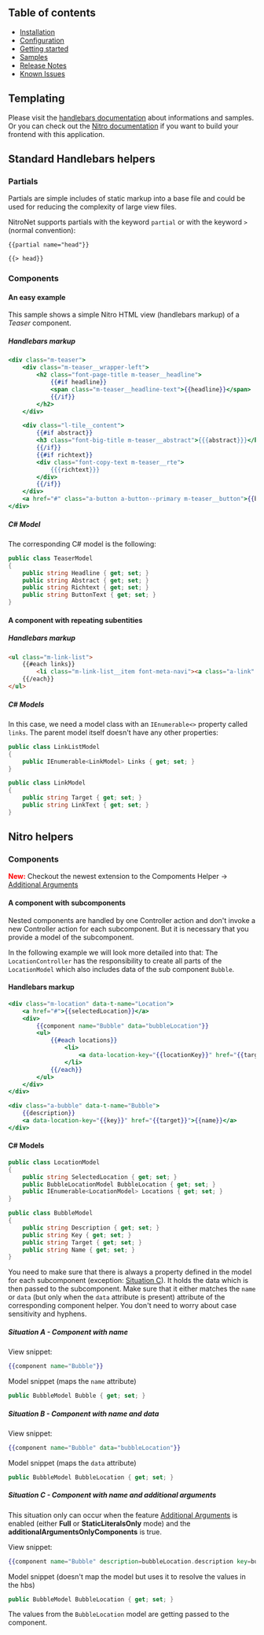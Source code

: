 ## Table of contents
- [Installation](installation.md)
- [Configuration](configuration.md)
- [Getting started](getting-started.md)
- [Samples](samples.md)
- [Release Notes](https://github.com/namics/NitroNet/releases)
- [Known Issues](known-issues.md)

## Templating
Please visit the [handlebars documentation](http://handlebarsjs.com) about informations and samples.  
Or you can check out the [Nitro documentation](https://github.com/namics/generator-nitro/blob/master/generators/app/templates/project/docs/nitro.md) if you want to build your frontend with this application.


## Standard Handlebars helpers

### Partials

Partials are simple includes of static markup into a base file and could be used for reducing the complexity of large view files.

NitroNet supports partials with the keyword `partial` or with the keyword `>` (normal convention):

```
{{partial name="head"}}

{{> head}}
```


### Components

#### An easy example
This sample shows a simple Nitro HTML view (handlebars markup) of a *Teaser* component.

##### Handlebars markup

```hbs
<div class="m-teaser">
    <div class="m-teaser__wrapper-left">
        <h2 class="font-page-title m-teaser__headline">
            {{#if headline}}
        	<span class="m-teaser__headline-text">{{headline}}</span>
            {{/if}}
        </h2>
    </div>

    <div class="l-tile__content">
        {{#if abstract}}
        <h3 class="font-big-title m-teaser__abstract">{{{abstract}}}</h3>
        {{/if}}
        {{#if richtext}}
        <div class="font-copy-text m-teaser__rte">
            {{{richtext}}}
        </div>
        {{/if}}
    </div>
    <a href="#" class="a-button a-button--primary m-teaser__button">{{buttonText}}</a>
</div>
```

##### C# Model
The corresponding C# model is the following:

```csharp
public class TeaserModel
{
    public string Headline { get; set; }
    public string Abstract { get; set; }
    public string Richtext { get; set; }
    public string ButtonText { get; set; }
}
```

#### A component with repeating subentities

##### Handlebars markup

```html
<ul class="m-link-list">
    {{#each links}}
        <li class="m-link-list__item font-meta-navi"><a class="a-link" href="{{target}}">{{linkText}}</a></li>
    {{/each}}
</ul>
```

##### C# Models

In this case, we need a model class with an `IEnumerable<>` property called `links`. The parent model itself doesn't have any other properties:

```csharp
public class LinkListModel
{
    public IEnumerable<LinkModel> Links { get; set; }
}

public class LinkModel
{
    public string Target { get; set; }
    public string LinkText { get; set; }
}
```

## Nitro helpers

### Components

<span style="color:red">**New:**</span> Checkout the newest extension to the Compoments Helper -> [Additional Arguments](additional-arguments.md)

#### A component with subcomponents
Nested components are handled by one Controller action and don't invoke a new Controller action for each subcomponent. But it is necessary that you provide a model of the subcomponent.

In the following example we will look more detailed into that:
The `LocationController` has the responsibility to create all parts of the `LocationModel` which also includes data of the sub component `Bubble`.

#### Handlebars markup

```hbs
<div class="m-location" data-t-name="Location">
    <a href="#">{{selectedLocation}}</a>
    <div>
        {{component name="Bubble" data="bubbleLocation"}}
        <ul>
            {{#each locations}}
                <li>
                    <a data-location-key="{{locationKey}}" href="{{target}}">{{name}}</a>
                </li>
            {{/each}}
        </ul>
    </div>
</div>

<div class="a-bubble" data-t-name="Bubble">
    {{description}}
	<a data-location-key="{{key}}" href="{{target}}">{{name}}</a>
</div>
```

#### C# Models

```csharp
public class LocationModel
{
    public string SelectedLocation { get; set; }
    public BubbleLocationModel BubbleLocation { get; set; }
    public IEnumerable<LocationModel> Locations { get; set; }
}

public class BubbleModel
{
    public string Description { get; set; }
    public string Key { get; set; }
    public string Target { get; set; }
    public string Name { get; set; }
}
```

You need to make sure that there is always a property defined in the model for each subcomponent (exception: [Situation C](#situation-c---component-with-name-and-additional-arguments)). It holds the data which is then passed to the subcomponent. Make sure that it either matches the `name` or `data` (but only when the `data` attribute is present) attribute of the corresponding component helper. You don't need to worry about case sensitivity and hyphens.

##### Situation A - Component with name
View snippet:

```hbs
{{component name="Bubble"}}
```

Model snippet (maps the `name` attribute)

```csharp
public BubbleModel Bubble { get; set; }
```

##### Situation B - Component with name and data
View snippet:
```hbs
{{component name="Bubble" data="bubbleLocation"}}
```

Model snippet (maps the `data` attribute)

```csharp
public BubbleModel BubbleLocation { get; set; }
```

##### Situation C - Component with name and additional arguments
This situation only can occur when the feature [Additional Arguments](additional-arguments.md) is enabled (either **Full** or **StaticLiteralsOnly** mode) and the **additionalArgumentsOnlyComponents** is true.

View snippet:

```hbs
{{component name="Bubble" description=bubbleLocation.description key=bubbleLocation.key target=bubbleLocation.target name=bubbleLocation.name}}
```

Model snippet (doesn't map the model but uses it to resolve the values in the hbs)

```csharp
public BubbleModel BubbleLocation { get; set; }
```

The values from the `BubbleLocation` model are getting passed to the component.